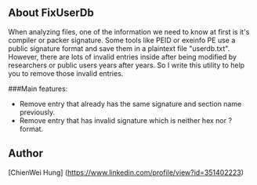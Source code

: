 ## About FixUserDb

When analyzing files, one of the information we need to know
at first is it's compiler or packer signature. Some tools like
PEID or exeinfo PE use a public signature format and save them
in a plaintext file "userdb.txt".
However, there are lots of invalid entries inside after being
modified by researchers or public users years after years. So
I write this utility to help you to remove those invalid entries.



###Main features:
- Remove entry that already has the same signature and section name previously.
- Remove entry that has invalid signature which is neither hex nor ? format.



## Author
[ChienWei Hung] (https://www.linkedin.com/profile/view?id=351402223)
